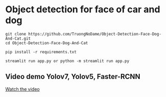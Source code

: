 # Object detection for face of car and dog

    git clone https://github.com/TruongNoDame/Object-Detection-Face-Dog-And-Cat.git
    cd Object-Detection-Face-Dog-And-Cat
    
    pip install -r requirements.txt
    
    streamlit run app.py or python -m streamlit run app.py
 
## Video demo Yolov7, Yolov5, Faster-RCNN
[Watch the video](https://github.com/TruongNoDame/Object-Detection-Face-Dog-And-Cat/blob/main/demo15.mp4)
